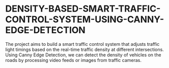 # DENSITY-BASED-SMART-TRAFFIC-CONTROL-SYSTEM-USING-CANNY-EDGE-DETECTION
The project aims to build a smart traffic control system that adjusts traffic light timings based on the real-time traffic density at different intersections. Using Canny Edge Detection, we can detect the density of vehicles on the roads by processing video feeds or images from traffic cameras. 
